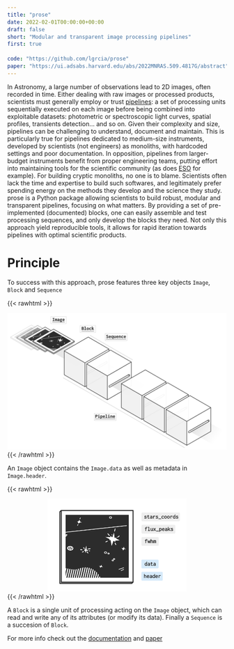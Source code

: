 ```yaml
---
title: "prose"
date: 2022-02-01T00:00:00+00:00
draft: false
short: "Modular and transparent image processing pipelines"
first: true

code: "https://github.com/lgrcia/prose"
paper: "https://ui.adsabs.harvard.edu/abs/2022MNRAS.509.4817G/abstract"
---
```


In Astronomy, a large number of observations lead to 2D images, often recorded in time. Either dealing with raw images or processed products, scientists must generally employ or trust [pipelines](https://en.wikipedia.org/wiki/Pipeline_(computing)): a set of processing units sequentially executed on each image before being combined into exploitable datasets: photometric or spectroscopic light curves, spatial profiles, transients detection… and so on. Given their complexity and size, pipelines can be challenging to understand, document and maintain. This is particularly true for pipelines dedicated to medium-size instruments, developed by scientists (not engineers) as monoliths, with hardcoded settings and poor documentation. In opposition, pipelines from larger-budget instruments benefit from proper engineering teams, putting effort into maintaining tools for the scientific community (as does [ESO](https://www.eso.org/public/) for example). For building cryptic monoliths, no one is to blame. Scientists often lack the time and expertise to build such softwares, and legitimately prefer spending energy on the methods they develop and the science they study. prose is a Python package allowing scientists to build robust, modular and transparent pipelines, focusing on what matters. By providing a set of pre-implemented (documented) blocks, one can easily assemble and test processing sequences, and only develop the blocks they need. Not only this approach yield reproducible tools, it allows for rapid iteration towards pipelines with optimal scientific products.

# Principle

To success with this approach, prose features three key objects `Image`, `Block` and `Sequence`

{{< rawhtml >}}
<div style="text-align:center">
    <img src="/images/pipeline.png" width="650px"></img>
</div>
{{< /rawhtml >}}

An `Image` object contains the `Image.data` as well as metadata in `Image.header`.

{{< rawhtml >}}
<div style="text-align:center">
 <img src="/images/image.png" width="320px"></img>
</div>
{{< /rawhtml >}}

A `Block` is a single unit of processing acting on the `Image` object, which can read and write any of its attributes (or modify its data). Finally a `Sequence` is a succesion of `Block`.


For more info check out the [documentation](https://lgrcia.github.io/prose-docs) and [paper](https://ui.adsabs.harvard.edu/abs/2022MNRAS.509.4817G/abstract)